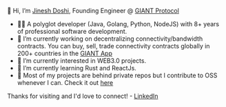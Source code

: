 👋 Hi, I’m [Jinesh Doshi](https://github.com/jineshdoshi), Founding Engineer @ [GIANT Protocol](https://giantprotocol.org)

- 🧑‍💻 A polyglot developer (Java, Golang, Python, NodeJS) with 8+ years of professional software development.
- 🔭 I’m currently working on decentralizing connectivity/bandwidth contracts. You can buy, sell, trade connectivity contracts globally in 200+ countries in the [GIANT App](https://giant.app.link/jineshdoshi-github-readme)
- 👀 I’m currently interested in WEB3.0 projects.
- 🌱 I’m currently learning Rust and ReactJs.
- 🫶 Most of my projects are behind private repos but I contribute to OSS whenever I can. Check it out [here](https://github.com/jineshdoshi?tab=repositories&q=&type=public&language=&sort=stargazers)

Thanks for visiting and I'd love to connect! - [LinkedIn](https://www.linkedin.com/in/jineshdoshi2610)


<!--
**jineshdoshi/jineshdoshi** is a ✨ _special_ ✨ repository because its `README.md` (this file) appears on your GitHub profile.

![](https://komarev.com/ghpvc/?username=jineshdoshi) 

-->

